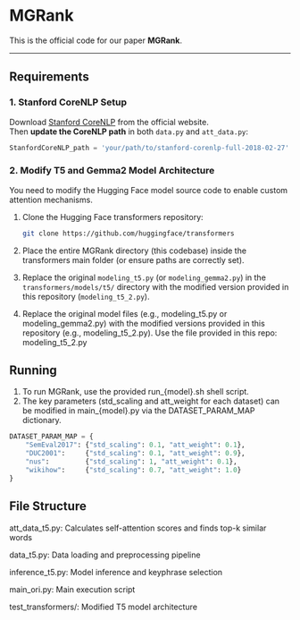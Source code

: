 # MGRank

This is the official code for our paper **MGRank**.

---

## Requirements

### 1. Stanford CoreNLP Setup

Download [Stanford CoreNLP](https://stanfordnlp.github.io/CoreNLP/) from the official website.  
Then **update the CoreNLP path** in both `data.py` and `att_data.py`:

```python
StanfordCoreNLP_path = 'your/path/to/stanford-corenlp-full-2018-02-27'
```
### 2. Modify T5 and Gemma2 Model Architecture
You need to modify the Hugging Face model source code to enable custom attention mechanisms.
1. Clone the Hugging Face transformers repository:

    ```bash
    git clone https://github.com/huggingface/transformers
    ```

2. Place the entire MGRank directory (this codebase) inside the transformers main folder (or ensure paths are correctly set).

3. Replace the original `modeling_t5.py` (or `modeling_gemma2.py`) in the `transformers/models/t5/` directory with the modified version provided in this repository (`modeling_t5_2.py`).

4. Replace the original model files (e.g., modeling_t5.py or modeling_gemma2.py) with the modified versions provided in this repository (e.g., modeling_t5_2.py).
   Use the file provided in this repo:
 modeling_t5_2.py

## Running
1. To run MGRank, use the provided run_{model}.sh shell script.
2. The key parameters (std_scaling and att_weight for each dataset) can be modified in main_{model}.py via the DATASET_PARAM_MAP dictionary.
```python
DATASET_PARAM_MAP = {
    "SemEval2017": {"std_scaling": 0.1, "att_weight": 0.1},
    "DUC2001":     {"std_scaling": 0.1, "att_weight": 0.9},
    "nus":         {"std_scaling": 1, "att_weight": 0.1},
    "wikihow":     {"std_scaling": 0.7, "att_weight": 1.0}
}
```

## File Structure
att_data_t5.py: Calculates self-attention scores and finds top-k similar words

data_t5.py: Data loading and preprocessing pipeline

inference_t5.py: Model inference and keyphrase selection

main_ori.py: Main execution script

test_transformers/: Modified T5 model architecture
